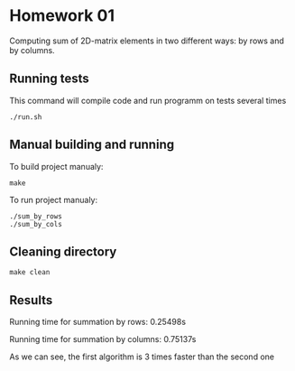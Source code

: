 # Homework 01
Computing sum of 2D-matrix elements in two different ways: by rows and by columns.

## Running tests
This command will compile code and run programm on tests several times
```
./run.sh
```

## Manual building and running
To build project manualy:
```
make
```

To run project manualy:
```
./sum_by_rows
./sum_by_cols
```

## Cleaning directory
```
make clean
```

## Results
Running time for summation by rows: 0.25498s

Running time for summation by columns: 0.75137s

As we can see, the first algorithm is 3 times faster than the second one
